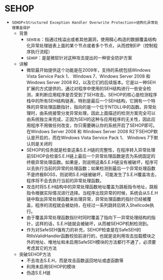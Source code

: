 # SEHOP

* `SEHOP`=`Structured Exception Handler Overwrite Protection`=`结构化异常处理覆盖保护`
  * 背景
    * `SEH攻击`：指通过栈溢出或者其他漏洞，使用精心构造的数据覆盖结构化异常处理链表上面的某个节点或者多个节点，从而控制EIP（控制程序执行流程）
    * `SEHOP`：是是微软针对这种攻击提出的一种安全防护方案
  * 详解
    * 微软最开始提供这个功能是在2009年，支持的系统包括Windows Vista Service Pack 1、 Windows 7、Windows Server 2008 和 Windows Server 2008 R2，以及它们的后续版本。它是以一种SEH扩展的方式提供的，通过对程序中使用的SEH结构进行一些安全检测，来判断应用程序是否受到了SEH攻击。SEHOP的核心是检测程序栈中的所有SEH结构链表，特别是最后一个SEH结构，它拥有一个特殊的异常处理函数指针，指向的是一个位于NTDLL中的函数。异常处理时，由系统接管分发异常处理，因此上面描述的检测方案完全可以由系统独立来完成，正因为SEH的这种与应用程序的无关性，因此应用程序不用做任何改变，你只需要确认你的系统开启了SEHOP即可。在Windows Server 2008 和 Windows Server 2008 R2下SEHOP默认是开启的，而在Windows Vista Service Pack 1、 Windows 7下默认则是关闭的
    * SEHOP的任务就是检查这条S.E.H链的完整性，在程序转入异常处理前SEHOP会检查S.E.H链上最后一个异常处理函数是否为系统固定的终极异常处理函数。如果是，则说明这条S.E.H链没有被破坏，程序可以去执行当前的异常的处理函数；如果检测到最后一个异常处理函数不是终极BOSS，则说明S.E.H链被破坏，可能发生了S.E.H覆盖攻击，程序将不会去执行当前的异常处理函数。
    * 攻击时将S.E.H结构中的异常处理函数地址覆盖为跳板指令地址，跳板指令根据实际情况进行选择。当程序出现异常的时候，系统会从S.E.H链中取出异常处理函数来处理异常，异常处理函数的指针已经被覆盖，程序的流程就会被劫持，在经过一系列跳转后转入Shellcode执行。
    * 由于覆盖异常处理函数指针时同时覆盖了指向下一异常处理结构的指针，这样的话，S.E.H链就会被破坏，从而被SEHOP机制检测到。
    * 作为对SafeSEH强有力的补充，SEHOP检查是在SafeSEH的RtlIsValidHandler函数校验前进行的，也就是说利用攻击加载模块之外的地址、堆地址和未启用SafeSEH模块的方法都行不通了，必须要考虑其它的方法
  * 突破SEHOP方法
    * 不去攻击S.E.H，而是攻击函数返回地址或虚函数等
    * 利用未启用SEHOP的模块
    * 伪造S.E.H链
